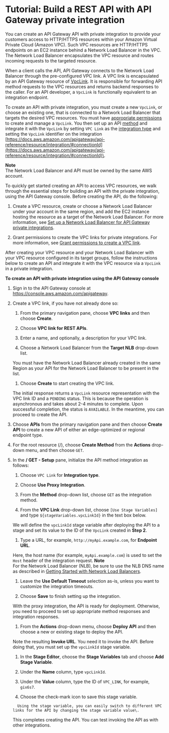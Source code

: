 # Tutorial: Build a REST API with API Gateway private integration<a name="getting-started-with-private-integration"></a>

 You can create an API Gateway API with private integration to provide your customers access to HTTP/HTTPS resources within your Amazon Virtual Private Cloud \(Amazon VPC\)\. Such VPC resources are HTTP/HTTPS endpoints on an EC2 instance behind a Network Load Balancer in the VPC\. The Network Load Balancer encapsulates the VPC resource and routes incoming requests to the targeted resource\. 

When a client calls the API, API Gateway connects to the Network Load Balancer through the pre\-configured VPC link\. A VPC link is encapsulated by an API Gateway resource of [VpcLink](https://docs.aws.amazon.com/apigateway/api-reference/resource/vpc-link/)\. It is responsible for forwarding API method requests to the VPC resources and returns backend responses to the caller\. For an API developer, a `VpcLink` is functionally equivalent to an integration endpoint\. 

 To create an API with private integration, you must create a new `VpcLink`, or choose an existing one, that is connected to a Network Load Balancer that targets the desired VPC resources\. You must have [appropriate permissions](grant-permissions-to-create-vpclink.md) to create and manage a `VpcLink`\. You then set up an API [method](https://docs.aws.amazon.com/apigateway/api-reference/resource/method/) and integrate it with the `VpcLink` by setting `VPC Link` as the [integration type](https://docs.aws.amazon.com/apigateway/api-reference/resource/integration/#type) and setting the `VpcLink` identifier on the integration [https://docs.aws.amazon.com/apigateway/api-reference/resource/integration/#connectionId](https://docs.aws.amazon.com/apigateway/api-reference/resource/integration/#connectionId)\. 

**Note**  
The Network Load Balancer and API must be owned by the same AWS account\.

To quickly get started creating an API to access VPC resources, we walk through the essential steps for building an API with the private integration, using the API Gateway console\. Before creating the API, do the following: 

1.  Create a VPC resource, create or choose a Network Load Balancer under your account in the same region, and add the EC2 instance hosting the resource as a target of the Network Load Balancer\. For more information, see [Set up a Network Load Balancer for API Gateway private integrations](set-up-nlb-for-vpclink-using-console.md)\.

1.  Grant permissions to create the VPC links for private integrations\. For more information, see [Grant permissions to create a VPC link](grant-permissions-to-create-vpclink.md)\.

After creating your VPC resource and your Network Load Balancer with your VPC resource configured in its target groups, follow the instructions below to create an API and integrate it with the VPC resource via a `VpcLink` in a private integration\. 

**To create an API with private integration using the API Gateway console**

1. Sign in to the API Gateway console at [https://console\.aws\.amazon\.com/apigateway](https://console.aws.amazon.com/apigateway)\.

1. Create a VPC link, if you have not already done so:

   1. From the primary navigation pane, choose **VPC links** and then choose **Create**\. 

   1. Choose **VPC link for REST APIs**\. 

   1. Enter a name, and optionally, a description for your VPC link\.

   1.  Choose a Network Load Balancer from the **Target NLB** drop\-down list\.

      You must have the Network Load Balancer already created in the same Region as your API for the Network Load Balancer to be present in the list\.

   1.  Choose **Create** to start creating the VPC link\.

    The initial response returns a `VpcLink` resource representation with the VPC link ID and a `PENDING` status\. This is because the operation is asynchronous and takes about 2\-4 minutes to complete\. Upon successful completion, the status is `AVAILABLE`\. In the meantime, you can proceed to create the API\. 

1.  Choose **APIs** from the primary navigation pane and then choose **Create API** to create a new API of either an edge\-optimized or regional endpoint type\. 

1.  For the root resource \(/\), choose **Create Method** from the **Actions** drop\-down menu, and then choose `GET`\.

1. In the **/ GET \- Setup** pane, initialize the API method integration as follows: 

   1. Choose `VPC Link` for **Integration type**\.

   1.  Choose **Use Proxy Integration**\. 

   1.  From the **Method** drop\-down list, choose `GET` as the integration method\.

   1.  From the **VPC Link** drop\-down list, choose `[Use Stage Variables]` and type `${stageVariables.vpcLinkId}` in the text box below\.

      We will define the `vpcLinkId` stage variable after deploying the API to a stage and set its value to the ID of the `VpcLink` created in **Step 2**\.

   1.  Type a URL, for example, `http://myApi.example.com`, for **Endpoint URL**\. 

      Here, the host name \(for example, `myApi.example.com`\) is used to set the `Host` header of the integration request\. 
**Note**  
For the Network Load Balancer \(NLB\), be sure to use the NLB DNS name as described in [Getting Started with Network Load Balancers](https://docs.aws.amazon.com/elasticloadbalancing/latest/network/network-load-balancer-getting-started.html)\. 

   1.  Leave the **Use Default Timeout** selection as\-is, unless you want to customize the integration timeouts\.

   1.  Choose **Save** to finish setting up the integration\.

      With the proxy integration, the API is ready for deployment\. Otherwise, you need to proceed to set up appropriate method responses and integration responses\.

   1.  From the **Actions** drop\-down menu, choose **Deploy API** and then choose a new or existing stage to deploy the API\. 

      Note the resulting **Invoke URL**\. You need it to invoke the API\. Before doing that, you must set up the `vpcLinkId` stage variable\.

   1.  In the **Stage Editor**, choose the **Stage Variables** tab and choose **Add Stage Variable**\. 

      1.  Under the **Name** column, type `vpcLinkId`\.

      1.  Under the **Value** column, type the ID of `VPC_LINK`, for example, `gix6s7`\.

      1.  Choose the check\-mark icon to save this stage variable\. 

         Using the stage variable, you can easily switch to different VPC links for the API by changing the stage variable value\.

      This completes creating the API\. You can test invoking the API as with other integrations\.
